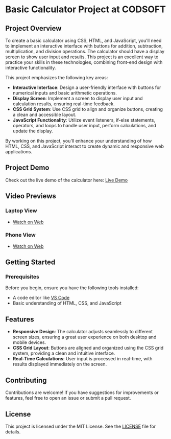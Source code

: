 # Basic Calculator Project at CODSOFT

## Project Overview

To create a basic calculator using CSS, HTML, and JavaScript, you'll need to implement an interactive interface with buttons for addition, subtraction, multiplication, and division operations. The calculator should have a display screen to show user input and results. This project is an excellent way to practice your skills in these technologies, combining front-end design with interactive functionality.

This project emphasizes the following key areas:
- **Interactive Interface**: Design a user-friendly interface with buttons for numerical inputs and basic arithmetic operations.
- **Display Screen**: Implement a screen to display user input and calculation results, ensuring real-time feedback.
- **CSS Grid System**: Use CSS grid to align and organize buttons, creating a clean and accessible layout.
- **JavaScript Functionality**: Utilize event listeners, if-else statements, operators, and loops to handle user input, perform calculations, and update the display.

By working on this project, you'll enhance your understanding of how HTML, CSS, and JavaScript interact to create dynamic and responsive web applications.

## Project Demo

Check out the live demo of the calculator here: [Live Demo](https://utsavvachhani.github.io/CODSOFT_CALCULATOR/calculator.html)

## Video Previews

### Laptop View
- [Watch on Web](https://utsavvachhani.github.io/CODSOFT_CALCULATOR/Task%20-%203_leptop.mp4)
  
### Phone View
- [Watch on Web](https://utsavvachhani.github.io/CODSOFT_CALCULATOR/Task%20-%203_phone.mp4)

  
## Getting Started

### Prerequisites

Before you begin, ensure you have the following tools installed:
- A code editor like [VS Code](https://code.visualstudio.com/)
- Basic understanding of HTML, CSS, and JavaScript

## Features

- **Responsive Design**: The calculator adjusts seamlessly to different screen sizes, ensuring a great user experience on both desktop and mobile devices.
- **CSS Grid Layout**: Buttons are aligned and organized using the CSS grid system, providing a clean and intuitive interface.
- **Real-Time Calculations**: User input is processed in real-time, with results displayed immediately on the screen.

## Contributing

Contributions are welcome! If you have suggestions for improvements or features, feel free to open an issue or submit a pull request.

## License

This project is licensed under the MIT License. See the [LICENSE](https://utsavvachhani.github.io/CODSOFT_CALCULATOR/LICENSE) file for details.
